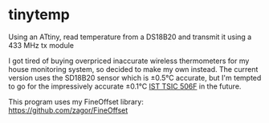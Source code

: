 # tinytemp
Using an ATtiny, read temperature from a DS18B20 and transmit it using a 433 MHz tx module

I got tired of buying overpriced inaccurate wireless thermometers for my house monitoring system, so decided to make my own instead. The current version uses the SD18B20 sensor which is ±0.5°C accurate, but I'm tempted to go for the impressively accurate ±0.1°C [IST TSIC 506F](http://se.farnell.com/ist-innovative-sensor-technology/tsic-506f-to92/sensor-temp-digital--0-1k-to92/dp/2191826) in the future.

This program uses my FineOffset library: https://github.com/zagor/FineOffset
